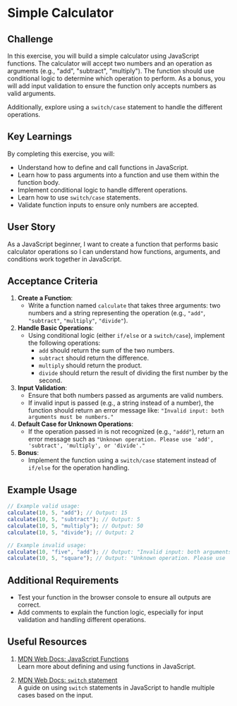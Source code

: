# Simple Calculator

## Challenge

In this exercise, you will build a simple calculator using JavaScript functions. The calculator will accept two numbers and an operation as arguments (e.g., "add", "subtract", "multiply"). The function should use conditional logic to determine which operation to perform. As a bonus, you will add input validation to ensure the function only accepts numbers as valid arguments.

Additionally, explore using a `switch/case` statement to handle the different operations.

## Key Learnings

By completing this exercise, you will:

- Understand how to define and call functions in JavaScript.
- Learn how to pass arguments into a function and use them within the function body.
- Implement conditional logic to handle different operations.
- Learn how to use `switch/case` statements.
- Validate function inputs to ensure only numbers are accepted.

## User Story

As a JavaScript beginner, I want to create a function that performs basic calculator operations so I can understand how functions, arguments, and conditions work together in JavaScript.

## Acceptance Criteria

1. **Create a Function**:
   - Write a function named `calculate` that takes three arguments: two numbers and a string representing the operation (e.g., `"add"`, `"subtract"`, `"multiply"`, `"divide"`).
2. **Handle Basic Operations**:
   - Using conditional logic (either `if/else` or a `switch/case`), implement the following operations:
     - `add` should return the sum of the two numbers.
     - `subtract` should return the difference.
     - `multiply` should return the product.
     - `divide` should return the result of dividing the first number by the second.
3. **Input Validation**:
   - Ensure that both numbers passed as arguments are valid numbers.
   - If invalid input is passed (e.g., a string instead of a number), the function should return an error message like: `"Invalid input: both arguments must be numbers."`
4. **Default Case for Unknown Operations**:
   - If the operation passed in is not recognized (e.g., `"addd"`), return an error message such as `"Unknown operation. Please use 'add', 'subtract', 'multiply', or 'divide'."`
5. **Bonus**:
   - Implement the function using a `switch/case` statement instead of `if/else` for the operation handling.

## Example Usage

```javascript
// Example valid usage:
calculate(10, 5, "add"); // Output: 15
calculate(10, 5, "subtract"); // Output: 5
calculate(10, 5, "multiply"); // Output: 50
calculate(10, 5, "divide"); // Output: 2

// Example invalid usage:
calculate(10, "five", "add"); // Output: "Invalid input: both arguments must be numbers."
calculate(10, 5, "square"); // Output: "Unknown operation. Please use 'add', 'subtract', 'multiply', or 'divide'."
```

## Additional Requirements

- Test your function in the browser console to ensure all outputs are correct.
- Add comments to explain the function logic, especially for input validation and handling different operations.

## Useful Resources

1. [MDN Web Docs: JavaScript Functions](https://developer.mozilla.org/en-US/docs/Web/JavaScript/Guide/Functions)  
   Learn more about defining and using functions in JavaScript.

2. [MDN Web Docs: `switch` statement](https://developer.mozilla.org/en-US/docs/Web/JavaScript/Reference/Statements/switch)  
   A guide on using `switch` statements in JavaScript to handle multiple cases based on the input.
